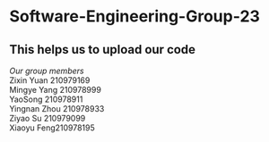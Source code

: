 # Software-Engineering-Group-23
## This helps us to upload our code  
*Our group members*  
Zixin Yuan 210979169  
Mingye Yang 210978999  
YaoSong 210978911  
Yingnan Zhou 210978933  
Ziyao Su 210979099  
Xiaoyu Feng210978195
